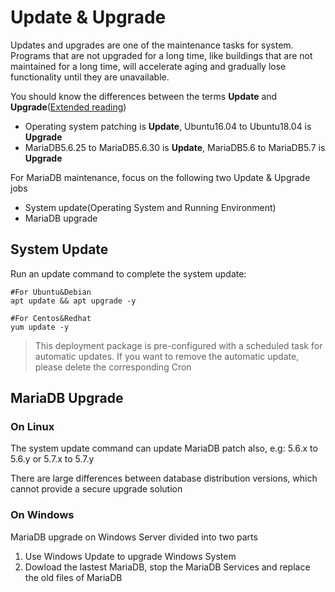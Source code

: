 # Update & Upgrade

Updates and upgrades are one of the maintenance tasks for system. Programs that are not upgraded for a long time, like buildings that are not maintained for a long time, will accelerate aging and gradually lose functionality until they are unavailable.

You should know the differences between the terms **Update** and **Upgrade**([Extended reading](https://support.websoft9.com/docs/faq/tech-upgrade.html#update-vs-upgrade))
- Operating system patching is **Update**, Ubuntu16.04 to Ubuntu18.04 is **Upgrade**
- MariaDB5.6.25 to MariaDB5.6.30 is **Update**, MariaDB5.6 to MariaDB5.7 is **Upgrade**

For MariaDB maintenance, focus on the following two Update & Upgrade jobs

- System update(Operating System and Running Environment) 
- MariaDB upgrade 

## System Update

Run an update command to complete the system update:

``` shell
#For Ubuntu&Debian
apt update && apt upgrade -y

#For Centos&Redhat
yum update -y
```
> This deployment package is pre-configured with a scheduled task for automatic updates. If you want to remove the automatic update, please delete the corresponding Cron

## MariaDB Upgrade

### On Linux

The system update command can update MariaDB patch also, e.g: 5.6.x to 5.6.y or 5.7.x to 5.7.y

There are large differences between database distribution versions, which cannot provide a secure upgrade solution

### On Windows

MariaDB upgrade on Windows Server divided into two parts

1. Use Windows Update to upgrade Windows System
2. Dowload the lastest MariaDB, stop the MariaDB Services and replace the old files of MariaDB